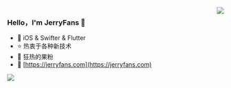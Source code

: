  <img align="right" src="https://github-readme-stats.vercel.app/api?username=JerryFans&show_icons=true&theme=default_repocard&hide_title=true" />  
 
### Hello，I'm JerryFans 👋

- :hammer: iOS & Swifter & Flutter
- :star: 热衷于各种新技术
- :apple: 狂热的果粉
- :link: [https://jerryfans.com](https://jerryfans.com)

<!--
**JerryFans/JerryFans** is a ✨ _special_ ✨ repository because its `README.md` (this file) appears on your GitHub profile.

Here are some ideas to get you started:

- 🔭 I’m currently working on ...
- 🌱 I’m currently learning ...
- 👯 I’m looking to collaborate on ...
- 🤔 I’m looking for help with ...
- 💬 Ask me about ...
- 📫 How to reach me: ...
- 😄 Pronouns: ...
- ⚡ Fun fact: ...
-->

 <img align="left" src="https://github-readme-stats.vercel.app/api/top-langs/?username=jerryfans&layout=compact" />  
